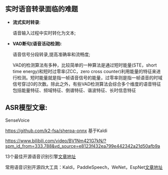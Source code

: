 

<!--
 * @Author: courageux_san WX
 * @Date: 2024-08-17 18:54:47
 * @LastEditors: courageux_san WX
 * @LastEditTime: 2024-08-20 05:48:39
 * @FilePath: /speech-flow-asr/README.md
-->
## 实时语音转录面临的难题
- **流式实时转录**:
    
    语音输入过程中实时转化为文本;
    
- **VAD断句(语音活动检测)**:
    
    语音信号分段转录,提高准确率和流畅度;
    
    VAD的检测算法有多种，比较简单的一种算法是通过短时能量(STE，short time energy)和短时过零率(ZCC，zero cross counter)利用能量的特征来进行检测。短时能量就是指一帧语音信号的能量，过零率则是指一帧语音的时域信号穿过0的次数。除此之外，有些VAD检测算法会综合多个维度的语音特征包括能量特征、频域特征、倒谱特征、谐波特征、长时信息特征



## ASR模型文章:
SenseVoice 

https://github.com/k2-fsa/sherpa-onnx 基于Kaldi

https://www.bilibili.com/video/BV1Nm421G7kN/?spm_id_from=333.788&vd_source=e8123f432ea799e442342a21d50afb9a

13个最佳开源语音识别引擎[文章地址](https://mp.weixin.qq.com/s/YhI6Bk7ssnmnNBISV4nPjw)

常用语音识别开源四大工具：Kaldi，PaddleSpeech，WeNet，EspNet[文章地址](https://robinfang.blog.csdn.net/article/details/138426596?spm=1001.2101.3001.6650.6&utm_medium=distribute.pc_relevant.none-task-blog-2%7Edefault%7ECTRLIST%7ECtr-6-138426596-blog-136822850.235%5Ev43%5Epc_blog_bottom_relevance_base4&depth_1-utm_source=distribute.pc_relevant.none-task-blog-2%7Edefault%7ECTRLIST%7ECtr-6-138426596-blog-136822850.235%5Ev43%5Epc_blog_bottom_relevance_base4&utm_relevant_index=11)